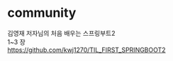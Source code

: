 # community
김영재 저자님의 처음 배우는 스프링부트2     
1~3 장     
https://github.com/kwj1270/TIL_FIRST_SPRINGBOOT2   
     
